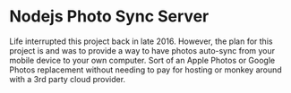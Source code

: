 # Nodejs Photo Sync Server

Life interrupted this project back in late 2016. However, the plan for this project is and was to provide a way to have photos auto-sync from your mobile device to your own computer. Sort of an Apple Photos or Google Photos replacement without needing to pay for hosting or monkey around with a 3rd party cloud provider.
